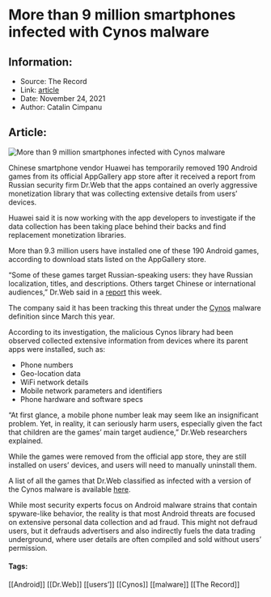 # More than 9 million smartphones infected with Cynos malware
### 

## Information:
+ Source: The Record
+ Link: [article](https://therecord.media/more-than-9-million-smartphones-infected-with-cynos-malware/)
+ Date: November 24, 2021
+ Author: Catalin Cimpanu


## Article:
![More than 9 million smartphones infected with Cynos malware](https://therecord.media/wp-content/uploads/2021/11/smartphone-android.jpg)

Chinese smartphone vendor Huawei has temporarily removed 190 Android games from its official AppGallery app store after it received a report from Russian security firm Dr.Web that the apps contained an overly aggressive monetization library that was collecting extensive details from users’ devices.


Huawei said it is now working with the app developers to investigate if the data collection has been taking place behind their backs and find replacement monetization libraries.


More than 9.3 million users have installed one of these 190 Android games, according to download stats listed on the AppGallery store.


“Some of these games target Russian-speaking users: they have Russian localization, titles, and descriptions. Others target Chinese or international audiences,” Dr.Web said in a [report](https://news.drweb.com/show/?i=14360&lng=en) this week.


The company said it has been tracking this threat under the [Cynos](https://vms.drweb.com/virus/?i=24972842) malware definition since March this year.


According to its investigation, the malicious Cynos library had been observed collected extensive information from devices where its parent apps were installed, such as:


* Phone numbers
* Geo-location data
* WiFi network details
* Mobile network parameters and identifiers
* Phone hardware and software specs


“At first glance, a mobile phone number leak may seem like an insignificant problem. Yet, in reality, it can seriously harm users, especially given the fact that children are the games’ main target audience,” Dr.Web researchers explained.


While the games were removed from the official app store, they are still installed on users’ devices, and users will need to manually uninstall them.


A list of all the games that Dr.Web classified as infected with a version of the Cynos malware is available [here](https://github.com/DoctorWebLtd/malware-iocs/blob/master/Android.Cynos/README.adoc).


While most security experts focus on Android malware strains that contain spyware-like behavior, the reality is that most Android threats are focused on extensive personal data collection and ad fraud. This might not defraud users, but it defrauds advertisers and also indirectly fuels the data trading underground, where user details are often compiled and sold without users’ permission.





#### Tags:
[[Android]] [[Dr.Web]] [[users’]] [[Cynos]] [[malware]] [[The Record]]

